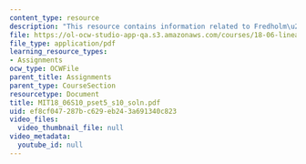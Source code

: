 ```yaml
---
content_type: resource
description: "This resource contains information related to Fredholm\u2019s alternative."
file: https://ol-ocw-studio-app-qa.s3.amazonaws.com/courses/18-06-linear-algebra-spring-2010/ef8cf047287bc629eb243a691340c823_MIT18_06S10_pset5_s10_soln.pdf
file_type: application/pdf
learning_resource_types:
- Assignments
ocw_type: OCWFile
parent_title: Assignments
parent_type: CourseSection
resourcetype: Document
title: MIT18_06S10_pset5_s10_soln.pdf
uid: ef8cf047-287b-c629-eb24-3a691340c823
video_files:
  video_thumbnail_file: null
video_metadata:
  youtube_id: null
---
```

